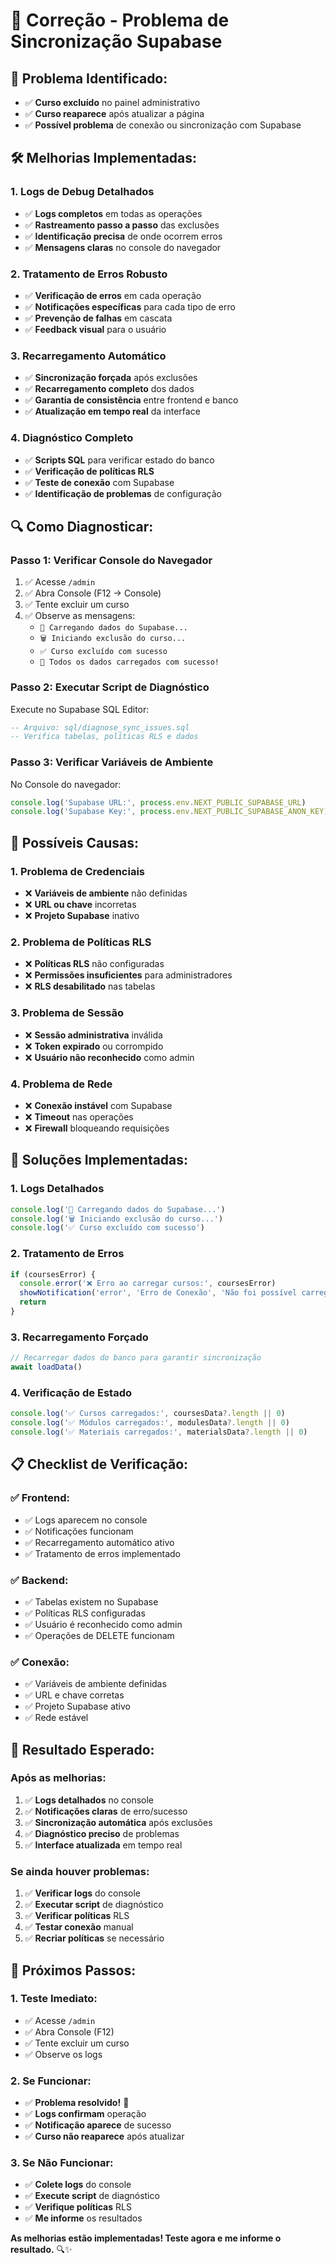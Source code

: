 # 🔧 **Correção - Problema de Sincronização Supabase**

## 🚨 **Problema Identificado:**
- ✅ **Curso excluído** no painel administrativo
- ✅ **Curso reaparece** após atualizar a página
- ✅ **Possível problema** de conexão ou sincronização com Supabase

## 🛠️ **Melhorias Implementadas:**

### **1. Logs de Debug Detalhados**
- ✅ **Logs completos** em todas as operações
- ✅ **Rastreamento passo a passo** das exclusões
- ✅ **Identificação precisa** de onde ocorrem erros
- ✅ **Mensagens claras** no console do navegador

### **2. Tratamento de Erros Robusto**
- ✅ **Verificação de erros** em cada operação
- ✅ **Notificações específicas** para cada tipo de erro
- ✅ **Prevenção de falhas** em cascata
- ✅ **Feedback visual** para o usuário

### **3. Recarregamento Automático**
- ✅ **Sincronização forçada** após exclusões
- ✅ **Recarregamento completo** dos dados
- ✅ **Garantia de consistência** entre frontend e banco
- ✅ **Atualização em tempo real** da interface

### **4. Diagnóstico Completo**
- ✅ **Scripts SQL** para verificar estado do banco
- ✅ **Verificação de políticas RLS**
- ✅ **Teste de conexão** com Supabase
- ✅ **Identificação de problemas** de configuração

## 🔍 **Como Diagnosticar:**

### **Passo 1: Verificar Console do Navegador**
1. ✅ Acesse `/admin`
2. ✅ Abra Console (F12 → Console)
3. ✅ Tente excluir um curso
4. ✅ Observe as mensagens:
   - `🔄 Carregando dados do Supabase...`
   - `🗑️ Iniciando exclusão do curso...`
   - `✅ Curso excluído com sucesso`
   - `🎉 Todos os dados carregados com sucesso!`

### **Passo 2: Executar Script de Diagnóstico**
Execute no Supabase SQL Editor:
```sql
-- Arquivo: sql/diagnose_sync_issues.sql
-- Verifica tabelas, políticas RLS e dados
```

### **Passo 3: Verificar Variáveis de Ambiente**
No Console do navegador:
```javascript
console.log('Supabase URL:', process.env.NEXT_PUBLIC_SUPABASE_URL)
console.log('Supabase Key:', process.env.NEXT_PUBLIC_SUPABASE_ANON_KEY)
```

## 🎯 **Possíveis Causas:**

### **1. Problema de Credenciais**
- ❌ **Variáveis de ambiente** não definidas
- ❌ **URL ou chave** incorretas
- ❌ **Projeto Supabase** inativo

### **2. Problema de Políticas RLS**
- ❌ **Políticas RLS** não configuradas
- ❌ **Permissões insuficientes** para administradores
- ❌ **RLS desabilitado** nas tabelas

### **3. Problema de Sessão**
- ❌ **Sessão administrativa** inválida
- ❌ **Token expirado** ou corrompido
- ❌ **Usuário não reconhecido** como admin

### **4. Problema de Rede**
- ❌ **Conexão instável** com Supabase
- ❌ **Timeout** nas operações
- ❌ **Firewall** bloqueando requisições

## 🔧 **Soluções Implementadas:**

### **1. Logs Detalhados**
```javascript
console.log('🔄 Carregando dados do Supabase...')
console.log('🗑️ Iniciando exclusão do curso...')
console.log('✅ Curso excluído com sucesso')
```

### **2. Tratamento de Erros**
```javascript
if (coursesError) {
  console.error('❌ Erro ao carregar cursos:', coursesError)
  showNotification('error', 'Erro de Conexão', 'Não foi possível carregar os cursos do banco de dados.')
  return
}
```

### **3. Recarregamento Forçado**
```javascript
// Recarregar dados do banco para garantir sincronização
await loadData()
```

### **4. Verificação de Estado**
```javascript
console.log('✅ Cursos carregados:', coursesData?.length || 0)
console.log('✅ Módulos carregados:', modulesData?.length || 0)
console.log('✅ Materiais carregados:', materialsData?.length || 0)
```

## 📋 **Checklist de Verificação:**

### **✅ Frontend:**
- ✅ Logs aparecem no console
- ✅ Notificações funcionam
- ✅ Recarregamento automático ativo
- ✅ Tratamento de erros implementado

### **✅ Backend:**
- ✅ Tabelas existem no Supabase
- ✅ Políticas RLS configuradas
- ✅ Usuário é reconhecido como admin
- ✅ Operações de DELETE funcionam

### **✅ Conexão:**
- ✅ Variáveis de ambiente definidas
- ✅ URL e chave corretas
- ✅ Projeto Supabase ativo
- ✅ Rede estável

## 🎉 **Resultado Esperado:**

### **Após as melhorias:**
1. ✅ **Logs detalhados** no console
2. ✅ **Notificações claras** de erro/sucesso
3. ✅ **Sincronização automática** após exclusões
4. ✅ **Diagnóstico preciso** de problemas
5. ✅ **Interface atualizada** em tempo real

### **Se ainda houver problemas:**
1. ✅ **Verificar logs** do console
2. ✅ **Executar script** de diagnóstico
3. ✅ **Verificar políticas** RLS
4. ✅ **Testar conexão** manual
5. ✅ **Recriar políticas** se necessário

## 🚀 **Próximos Passos:**

### **1. Teste Imediato:**
- ✅ Acesse `/admin`
- ✅ Abra Console (F12)
- ✅ Tente excluir um curso
- ✅ Observe os logs

### **2. Se Funcionar:**
- ✅ **Problema resolvido!** 🎉
- ✅ **Logs confirmam** operação
- ✅ **Notificação aparece** de sucesso
- ✅ **Curso não reaparece** após atualizar

### **3. Se Não Funcionar:**
- ✅ **Colete logs** do console
- ✅ **Execute script** de diagnóstico
- ✅ **Verifique políticas** RLS
- ✅ **Me informe** os resultados

**As melhorias estão implementadas! Teste agora e me informe o resultado.** 🔍✨












